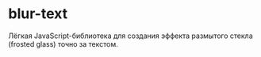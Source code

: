 # blur-text
Лёгкая JavaScript-библиотека для создания эффекта размытого стекла (frosted glass) точно за текстом.
